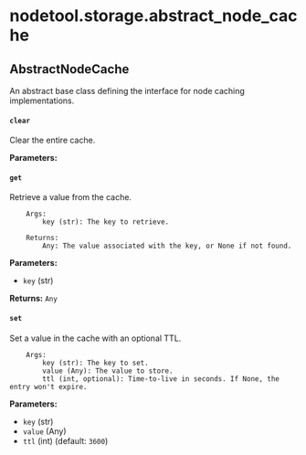 # nodetool.storage.abstract_node_cache

## AbstractNodeCache

An abstract base class defining the interface for node caching implementations.

#### `clear`

Clear the entire cache.

**Parameters:**


#### `get`

Retrieve a value from the cache.

        Args:
            key (str): The key to retrieve.

        Returns:
            Any: The value associated with the key, or None if not found.

**Parameters:**

- `key` (str)

**Returns:** `Any`

#### `set`

Set a value in the cache with an optional TTL.

        Args:
            key (str): The key to set.
            value (Any): The value to store.
            ttl (int, optional): Time-to-live in seconds. If None, the entry won't expire.

**Parameters:**

- `key` (str)
- `value` (Any)
- `ttl` (int) (default: `3600`)

